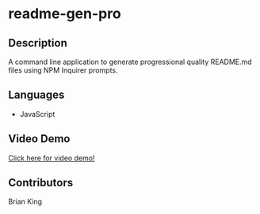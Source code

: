 # readme-gen-pro

## Description
A command line application to generate progressional quality README.md files using NPM Inquirer prompts.

## Languages
* JavaScript

## Video Demo

[Click here for video demo!](https://watch.screencastify.com/v/NrsuTCujr4cFuYD024aK)

## Contributors
Brian King
